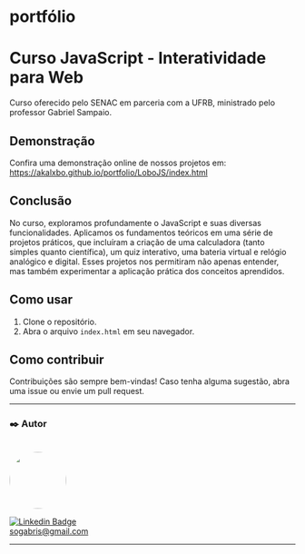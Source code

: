 # portfólio
# Curso JavaScript - Interatividade para Web

Curso oferecido pelo SENAC em parceria com a UFRB, ministrado pelo professor Gabriel Sampaio.

## Demonstração

Confira uma demonstração online de nossos projetos em: <a href="https://akalxbo.github.io/portfolio/LoboJS/index.html" target="_blank">https://akalxbo.github.io/portfolio/LoboJS/index.html</a>

## Conclusão
No curso, exploramos profundamente o JavaScript e suas diversas funcionalidades. Aplicamos os fundamentos teóricos em uma série de projetos práticos, que incluíram a criação de uma calculadora (tanto simples quanto científica), um quiz interativo, uma bateria virtual e relógio analógico e digital. Esses projetos nos permitiram não apenas entender, mas também experimentar a aplicação prática dos conceitos aprendidos.

## Como usar
1. Clone o repositório.
2. Abra o arquivo `index.html` em seu navegador.

## Como contribuir

Contribuições são sempre bem-vindas! Caso tenha alguma sugestão, abra uma issue ou envie um pull request.

---

### ✒️ Autor

</br>

<a href="https://github.com/gabriel61">
 <img style="border-radius: 50%;" src="https://avatars.githubusercontent.com/gabriel61" width="100px;" alt=""/>
 <br />
 
 [![Linkedin Badge](https://img.shields.io/badge/-gabrielsampaio-blue?style=flat-square&logo=Linkedin&logoColor=white&link=https://www.linkedin.com/in/gabriel-oliveira-852759190/)](https://www.linkedin.com/in/gabriel-oliveira-852759190/)
<br>
sogabris@gmail.com
<br>

---
